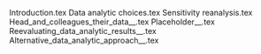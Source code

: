 Introduction.tex
Data analytic choices.tex
Sensitivity reanalysis.tex
Head_and_colleagues_their_data__.tex
Placeholder__.tex
Reevaluating_data_analytic_results__.tex
Alternative_data_analytic_approach__.tex